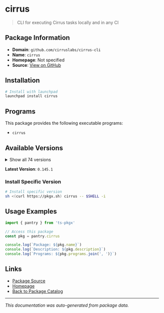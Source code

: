 # cirrus

> CLI for executing Cirrus tasks locally and in any CI

## Package Information

- **Domain**: `github.com/cirruslabs/cirrus-cli`
- **Name**: `cirrus`
- **Homepage**: Not specified
- **Source**: [View on GitHub](https://github.com/pkgxdev/pantry/tree/main/projects/github.com/cirruslabs/cirrus-cli/package.yml)

## Installation

```bash
# Install with launchpad
launchpad install cirrus
```

## Programs

This package provides the following executable programs:

- `cirrus`

## Available Versions

<details>
<summary>Show all 74 versions</summary>

- `0.145.1`, `0.145.0`, `0.144.3`, `0.144.2`, `0.144.1`
- `0.144.0`, `0.143.3`, `0.143.2`, `0.143.1`, `0.143.0`
- `0.142.1`, `0.142.0`, `0.141.0`, `0.140.8`, `0.140.7`
- `0.140.6`, `0.140.5`, `0.140.4`, `0.140.3`, `0.140.2`
- `0.140.1`, `0.140.0`, `0.139.2`, `0.139.1`, `0.139.0`
- `0.138.3`, `0.138.2`, `0.138.1`, `0.138.0`, `0.137.4`
- `0.137.3`, `0.137.2`, `0.137.1`, `0.137.0`, `0.136.0`
- `0.135.0`, `0.134.0`, `0.133.2`, `0.133.1`, `0.133.0`
- `0.132.0`, `0.131.2`, `0.131.1`, `0.131.0`, `0.130.2`
- `0.130.1`, `0.130.0`, `0.129.1`, `0.129.0`, `0.128.0`
- `0.127.1`, `0.127.0`, `0.126.1`, `0.126.0`, `0.125.1`
- `0.125.0`, `0.124.3`, `0.124.2`, `0.124.1`, `0.123.0`
- `0.122.4`, `0.122.3`, `0.122.2`, `0.122.1`, `0.122.0`
- `0.121.0`, `0.120.6`, `0.120.5`, `0.120.4`, `0.120.3`
- `0.120.2`, `0.120.1`, `0.120.0`, `0.119.1`

</details>

**Latest Version**: `0.145.1`

### Install Specific Version

```bash
# Install specific version
sh <(curl https://pkgx.sh) cirrus -- $SHELL -i
```

## Usage Examples

```typescript
import { pantry } from 'ts-pkgx'

// Access this package
const pkg = pantry.cirrus

console.log(`Package: ${pkg.name}`)
console.log(`Description: ${pkg.description}`)
console.log(`Programs: ${pkg.programs.join(', ')}`)
```

## Links

- [Package Source](https://github.com/pkgxdev/pantry/tree/main/projects/github.com/cirruslabs/cirrus-cli/package.yml)
- [Homepage](#)
- [Back to Package Catalog](../../../package-catalog.md)

---

*This documentation was auto-generated from package data.*
